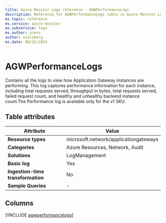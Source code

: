 ```yaml
---
title: Azure Monitor Logs reference - AGWPerformanceLogs
description: Reference for AGWPerformanceLogs table in Azure Monitor Logs.
ms.topic: reference
ms.service: azure-monitor
ms.subservice: logs
ms.author: orens
author: osalzberg
ms.date: 09/16/2024
---
```


# AGWPerformanceLogs

Contains all the logs to view how Application Gateway instances are performing. This log captures performance information for each instance, including total requests served, throughput in bytes, total requests served, failed request count, and healthy and unhealthy backend instance count.The Performance log is available only for the v1 SKU.


## Table attributes

|Attribute|Value|
|---|---|
|**Resource types**|microsoft.network/applicationgateways|
|**Categories**|Azure Resources, Network, Audit|
|**Solutions**| LogManagement|
|**Basic log**|Yes|
|**Ingestion-time transformation**|No|
|**Sample Queries**|-|



## Columns
  
[!INCLUDE [agwperformancelogs](~/reusable-content/ce-skilling/azure/includes/azure-monitor/reference/tables/agwperformancelogs-include.md)]
